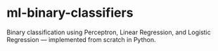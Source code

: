 # ml-binary-classifiers
Binary classification using Perceptron, Linear Regression, and Logistic Regression — implemented from scratch in Python.
